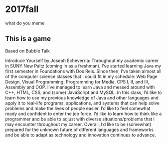 # 2017fall
what do you meme

## This is a game
Based on Bubble Talk

Introduce Yourself by Joseph Echeverria:
    Throughout my academic career in SUNY New Paltz (coming in as a freshman), I’ve started learning Java my first semester in Foundations with Dos Reis.
Since then, I’ve taken almost all of the computer science classes that I could fit in my schedule: Web Page Design, Visual Programming, Programming for Media, CPS I, II, and III, Assembly and OOP. 
 I’ve managed to learn Java and messed around with C++, HTML, CSS, and (some) JavaScript and MySQL. 
	In this class, I’d like to learn how to use my previous knowledge of Java and other languages and apply it to real-life programs, applications, and systems that can help solve problems and make the lives of people easier. 
I’d like to feel somewhat ready and confident to enter the job force. I’d like to learn how to think like a programmer and be able to adjust with diverse situations/problems that I may encounter throughout my career.
Overall, I’d like to be (somewhat) prepared for the unknown future of different languages and frameworks and be able to adapt as technology and innovation continues to advance.